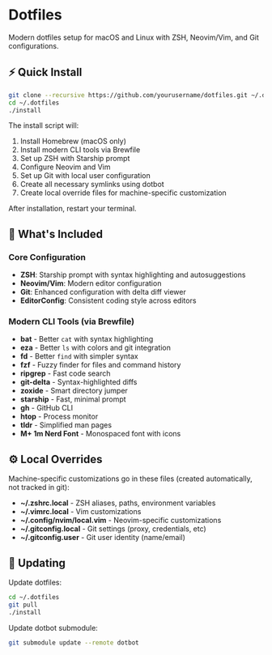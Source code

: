 # Dotfiles

Modern dotfiles setup for macOS and Linux with ZSH, Neovim/Vim, and Git configurations.

## ⚡ Quick Install

```bash
git clone --recursive https://github.com/yourusername/dotfiles.git ~/.dotfiles
cd ~/.dotfiles
./install
```

The install script will:
1. Install Homebrew (macOS only)
2. Install modern CLI tools via Brewfile
3. Set up ZSH with Starship prompt
4. Configure Neovim and Vim
5. Set up Git with local user configuration
6. Create all necessary symlinks using dotbot
7. Create local override files for machine-specific customization

After installation, restart your terminal.

## 🎯 What's Included

### Core Configuration
- **ZSH**: Starship prompt with syntax highlighting and autosuggestions
- **Neovim/Vim**: Modern editor configuration
- **Git**: Enhanced configuration with delta diff viewer
- **EditorConfig**: Consistent coding style across editors

### Modern CLI Tools (via Brewfile)
- **bat** - Better `cat` with syntax highlighting
- **eza** - Better `ls` with colors and git integration
- **fd** - Better `find` with simpler syntax
- **fzf** - Fuzzy finder for files and command history
- **ripgrep** - Fast code search
- **git-delta** - Syntax-highlighted diffs
- **zoxide** - Smart directory jumper
- **starship** - Fast, minimal prompt
- **gh** - GitHub CLI
- **htop** - Process monitor
- **tldr** - Simplified man pages
- **M+ 1m Nerd Font** - Monospaced font with icons

## ⚙️ Local Overrides

Machine-specific customizations go in these files (created automatically, not tracked in git):

- **~/.zshrc.local** - ZSH aliases, paths, environment variables
- **~/.vimrc.local** - Vim customizations
- **~/.config/nvim/local.vim** - Neovim-specific customizations
- **~/.gitconfig.local** - Git settings (proxy, credentials, etc)
- **~/.gitconfig.user** - Git user identity (name/email)

## 🔧 Updating

Update dotfiles:
```bash
cd ~/.dotfiles
git pull
./install
```

Update dotbot submodule:
```bash
git submodule update --remote dotbot
```
